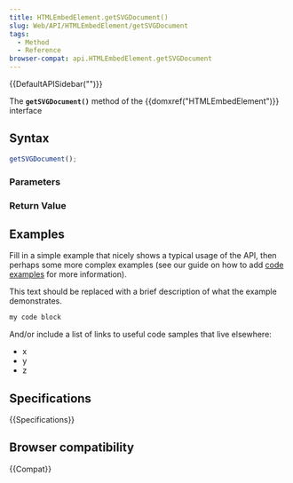 ```yaml
---
title: HTMLEmbedElement.getSVGDocument()
slug: Web/API/HTMLEmbedElement/getSVGDocument
tags:
  - Method
  - Reference
browser-compat: api.HTMLEmbedElement.getSVGDocument
---
```

{{DefaultAPISidebar("")}}

The **`getSVGDocument()`** method of the {{domxref("HTMLEmbedElement")}} interface 

## Syntax

```js
getSVGDocument();
```

### Parameters



### Return Value



## Examples

Fill in a simple example that nicely shows a typical usage of the API, then perhaps some more complex examples (see our guide on how to add [code examples](/en-US/docs/MDN/Contribute/Structures/Code_examples) for more information).

This text should be replaced with a brief description of what the example demonstrates.

```js
my code block
```

And/or include a list of links to useful code samples that live elsewhere:

*   x
*   y
*   z

## Specifications

{{Specifications}}

## Browser compatibility

{{Compat}}

